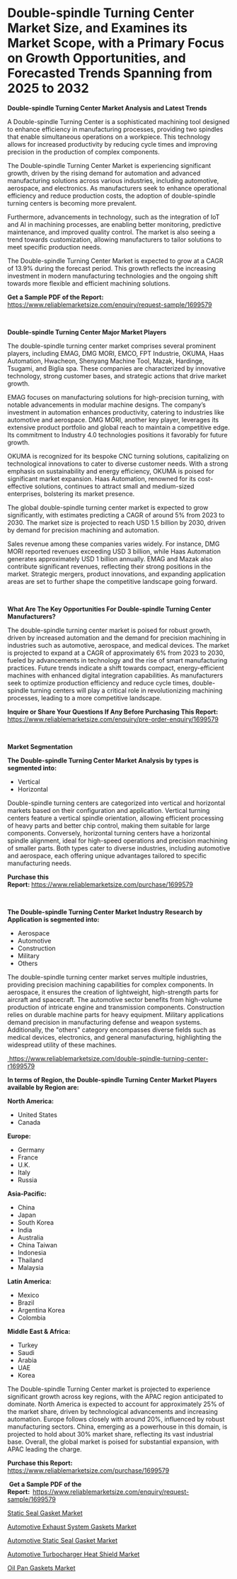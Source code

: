 <p><h1>Double-spindle Turning Center Market Size, and Examines its Market Scope, with a Primary Focus on Growth Opportunities, and Forecasted Trends Spanning from 2025 to 2032</h1></p><p><strong>Double-spindle Turning Center Market Analysis and Latest Trends</strong></p>
<p><p>A Double-spindle Turning Center is a sophisticated machining tool designed to enhance efficiency in manufacturing processes, providing two spindles that enable simultaneous operations on a workpiece. This technology allows for increased productivity by reducing cycle times and improving precision in the production of complex components.</p><p>The Double-spindle Turning Center Market is experiencing significant growth, driven by the rising demand for automation and advanced manufacturing solutions across various industries, including automotive, aerospace, and electronics. As manufacturers seek to enhance operational efficiency and reduce production costs, the adoption of double-spindle turning centers is becoming more prevalent.</p><p>Furthermore, advancements in technology, such as the integration of IoT and AI in machining processes, are enabling better monitoring, predictive maintenance, and improved quality control. The market is also seeing a trend towards customization, allowing manufacturers to tailor solutions to meet specific production needs.</p><p>The Double-spindle Turning Center Market is expected to grow at a CAGR of 13.9% during the forecast period. This growth reflects the increasing investment in modern manufacturing technologies and the ongoing shift towards more flexible and efficient machining solutions.</p></p>
<p><strong>Get a Sample PDF of the Report:&nbsp;</strong> <a href="https://www.reliablemarketsize.com/enquiry/request-sample/1699579?utm_campaign=1895&utm_medium=2&utm_source=Github&utm_content=ia&utm_term=27032025&utm_id=double-spindle-turning-center">https://www.reliablemarketsize.com/enquiry/request-sample/1699579</a></p>
<p>&nbsp;</p>
<p><strong>Double-spindle Turning Center Major Market Players</strong></p>
<p><p>The double-spindle turning center market comprises several prominent players, including EMAG, DMG MORI, EMCO, FPT Industrie, OKUMA, Haas Automation, Hwacheon, Shenyang Machine Tool, Mazak, Hardinge, Tsugami, and Biglia spa. These companies are characterized by innovative technology, strong customer bases, and strategic actions that drive market growth.</p><p>EMAG focuses on manufacturing solutions for high-precision turning, with notable advancements in modular machine designs. The company’s investment in automation enhances productivity, catering to industries like automotive and aerospace. DMG MORI, another key player, leverages its extensive product portfolio and global reach to maintain a competitive edge. Its commitment to Industry 4.0 technologies positions it favorably for future growth.</p><p>OKUMA is recognized for its bespoke CNC turning solutions, capitalizing on technological innovations to cater to diverse customer needs. With a strong emphasis on sustainability and energy efficiency, OKUMA is poised for significant market expansion. Haas Automation, renowned for its cost-effective solutions, continues to attract small and medium-sized enterprises, bolstering its market presence.</p><p>The global double-spindle turning center market is expected to grow significantly, with estimates predicting a CAGR of around 5% from 2023 to 2030. The market size is projected to reach USD 1.5 billion by 2030, driven by demand for precision machining and automation.</p><p>Sales revenue among these companies varies widely. For instance, DMG MORI reported revenues exceeding USD 3 billion, while Haas Automation generates approximately USD 1 billion annually. EMAG and Mazak also contribute significant revenues, reflecting their strong positions in the market. Strategic mergers, product innovations, and expanding application areas are set to further shape the competitive landscape going forward.</p></p>
<p>&nbsp;</p>
<p><strong>What Are The Key Opportunities For Double-spindle Turning Center Manufacturers?</strong></p>
<p><p>The double-spindle turning center market is poised for robust growth, driven by increased automation and the demand for precision machining in industries such as automotive, aerospace, and medical devices. The market is projected to expand at a CAGR of approximately 6% from 2023 to 2030, fueled by advancements in technology and the rise of smart manufacturing practices. Future trends indicate a shift towards compact, energy-efficient machines with enhanced digital integration capabilities. As manufacturers seek to optimize production efficiency and reduce cycle times, double-spindle turning centers will play a critical role in revolutionizing machining processes, leading to a more competitive landscape.</p></p>
<p><strong>Inquire or Share Your Questions If Any Before Purchasing This Report:</strong> <a href="https://www.reliablemarketsize.com/enquiry/pre-order-enquiry/1699579?utm_campaign=1895&utm_medium=2&utm_source=Github&utm_content=ia&utm_term=27032025&utm_id=double-spindle-turning-center">https://www.reliablemarketsize.com/enquiry/pre-order-enquiry/1699579</a></p>
<p>&nbsp;</p>
<p><strong>Market Segmentation</strong></p>
<p><strong>The Double-spindle Turning Center Market Analysis by types is segmented into:</strong></p>
<p><ul><li>Vertical</li><li>Horizontal</li></ul></p>
<p><p>Double-spindle turning centers are categorized into vertical and horizontal markets based on their configuration and application. Vertical turning centers feature a vertical spindle orientation, allowing efficient processing of heavy parts and better chip control, making them suitable for large components. Conversely, horizontal turning centers have a horizontal spindle alignment, ideal for high-speed operations and precision machining of smaller parts. Both types cater to diverse industries, including automotive and aerospace, each offering unique advantages tailored to specific manufacturing needs.</p></p>
<p><strong>Purchase this Report:&nbsp;</strong><a href="https://www.reliablemarketsize.com/purchase/1699579?utm_campaign=1895&utm_medium=2&utm_source=Github&utm_content=ia&utm_term=27032025&utm_id=double-spindle-turning-center">https://www.reliablemarketsize.com/purchase/1699579</a></p>
<p>&nbsp;</p>
<p><strong>The Double-spindle Turning Center Market Industry Research by Application is segmented into:</strong></p>
<p><ul><li>Aerospace</li><li>Automotive</li><li>Construction</li><li>Military</li><li>Others</li></ul></p>
<p><p>The double-spindle turning center market serves multiple industries, providing precision machining capabilities for complex components. In aerospace, it ensures the creation of lightweight, high-strength parts for aircraft and spacecraft. The automotive sector benefits from high-volume production of intricate engine and transmission components. Construction relies on durable machine parts for heavy equipment. Military applications demand precision in manufacturing defense and weapon systems. Additionally, the "others" category encompasses diverse fields such as medical devices, electronics, and general manufacturing, highlighting the widespread utility of these machines.</p></p>
<p><a href="https://www.reliablemarketsize.com/double-spindle-turning-center-r1699579?utm_campaign=1895&utm_medium=2&utm_source=Github&utm_content=ia&utm_term=27032025&utm_id=double-spindle-turning-center">&nbsp;https://www.reliablemarketsize.com/double-spindle-turning-center-r1699579</a></p>
<p><strong>In terms of Region, the Double-spindle Turning Center Market Players available by Region are:</strong></p>
<p>
    <p> <strong> North America: </strong>
        <ul>
            <li>United States</li>
            <li>Canada</li>
        </ul>
        </p> 
    <p> <strong> Europe: </strong>
        <ul>
            <li>Germany</li>
            <li>France</li>
            <li>U.K.</li>
            <li>Italy</li>
            <li>Russia</li>
        </ul>
        </p> 
    <p> <strong> Asia-Pacific: </strong>
        <ul>
            <li>China</li>
            <li>Japan</li>
            <li>South Korea</li>
            <li>India</li>
            <li>Australia</li>
            <li>China Taiwan</li>
            <li>Indonesia</li>
            <li>Thailand</li>
            <li>Malaysia</li>
        </ul>
        </p> 
    <p> <strong> Latin America: </strong>
        <ul>
            <li>Mexico</li>
            <li>Brazil</li>
            <li>Argentina Korea</li>
            <li>Colombia</li>
        </ul>
        </p> 
    <p> <strong> Middle East & Africa: </strong>
        <ul>
            <li>Turkey</li>
            <li>Saudi</li>
            <li>Arabia</li>
            <li>UAE</li>
            <li>Korea</li>
        </ul>
    </p>
    </p>
<p><p>The Double-spindle Turning Center market is projected to experience significant growth across key regions, with the APAC region anticipated to dominate. North America is expected to account for approximately 25% of the market share, driven by technological advancements and increasing automation. Europe follows closely with around 20%, influenced by robust manufacturing sectors. China, emerging as a powerhouse in this domain, is projected to hold about 30% market share, reflecting its vast industrial base. Overall, the global market is poised for substantial expansion, with APAC leading the charge.</p></p>
<p><strong>Purchase this Report: </strong><a href="https://www.reliablemarketsize.com/purchase/1699579?utm_campaign=1895&utm_medium=2&utm_source=Github&utm_content=ia&utm_term=27032025&utm_id=double-spindle-turning-center">https://www.reliablemarketsize.com/purchase/1699579</a></p>
<p>&nbsp;<strong>Get a Sample PDF of the Report:&nbsp;&nbsp;</strong><a href="https://www.reliablemarketsize.com/enquiry/request-sample/1699579?utm_campaign=1895&utm_medium=2&utm_source=Github&utm_content=ia&utm_term=27032025&utm_id=double-spindle-turning-center">https://www.reliablemarketsize.com/enquiry/request-sample/1699579</a></p>
<p><strong></strong></p>
<p><p><a href="https://github.com/sokurgleyde/Market-Research-Report-List-1/blob/main/static-seal-gasket-market.md?utm_campaign=1895&utm_medium=2&utm_source=Github&utm_content=ia&utm_term=27032025&utm_id=double-spindle-turning-center">Static Seal Gasket Market</a></p><p><a href="https://github.com/chlihakwatsi/Market-Research-Report-List-1/blob/main/automotive-exhaust-system-gaskets-market.md?utm_campaign=1895&utm_medium=2&utm_source=Github&utm_content=ia&utm_term=27032025&utm_id=double-spindle-turning-center">Automotive Exhaust System Gaskets Market</a></p><p><a href="https://github.com/keeniielokl/Market-Research-Report-List-1/blob/main/automotive-static-seal-gasket-market.md?utm_campaign=1895&utm_medium=2&utm_source=Github&utm_content=ia&utm_term=27032025&utm_id=double-spindle-turning-center">Automotive Static Seal Gasket Market</a></p><p><a href="https://github.com/kocssequen/Market-Research-Report-List-1/blob/main/automotive-turbocharger-heat-shield-market.md?utm_campaign=1895&utm_medium=2&utm_source=Github&utm_content=ia&utm_term=27032025&utm_id=double-spindle-turning-center">Automotive Turbocharger Heat Shield Market</a></p><p><a href="https://github.com/alablisepah/Market-Research-Report-List-1/blob/main/oil-pan-gaskets-market.md?utm_campaign=1895&utm_medium=2&utm_source=Github&utm_content=ia&utm_term=27032025&utm_id=double-spindle-turning-center">Oil Pan Gaskets Market</a></p></p>